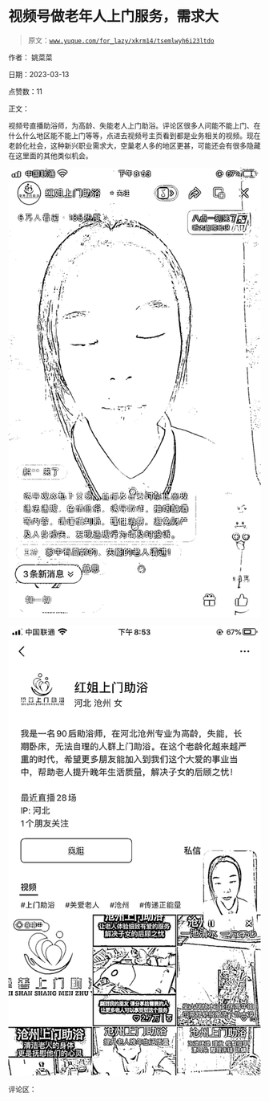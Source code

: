 # 视频号做老年人上门服务，需求大

> 原文：[`www.yuque.com/for_lazy/xkrm14/tsemlwyh6i23ltdo`](https://www.yuque.com/for_lazy/xkrm14/tsemlwyh6i23ltdo)

作者： 姚菜菜

日期：2023-03-13

点赞数：11

正文：

视频号直播助浴师，为高龄、失能老人上门助浴。评论区很多人问能不能上门、在什么什么地区能不能上门等等，点进去视频号主页看到都是业务相关的视频。现在老龄化社会，这种新兴职业需求大，空巢老人多的地区更甚，可能还会有很多隐藏在这里面的其他类似机会。

![](img/361812835d079add4bb0b052d1f2372c.png)

![](img/bbeccee75fa5d9d0ccf1380bb32332d7.png)

评论区：

